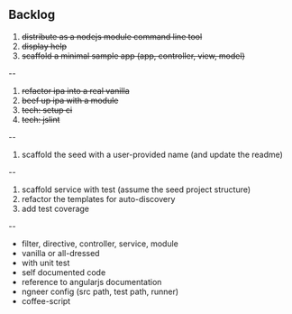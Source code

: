 Backlog
------
1. ~~distribute as a nodejs module command line tool~~
2. ~~display help~~
3. ~~scaffold a minimal sample app (app, controller, view, model)~~

--
1. ~~refactor ipa into a real vanilla~~
2. ~~beef up ipa with a module~~
3. ~~tech: setup ci~~
4. ~~tech: jslint~~

--
1. scaffold the seed with a user-provided name (and update the readme)

--
1. scaffold service with test (assume the seed project structure)
2. refactor the templates for auto-discovery
3. add test coverage

--

- filter, directive, controller, service, module
- vanilla or all-dressed
- with unit test
- self documented code
- reference to angularjs documentation
- ngneer config (src path, test path, runner)
- coffee-script